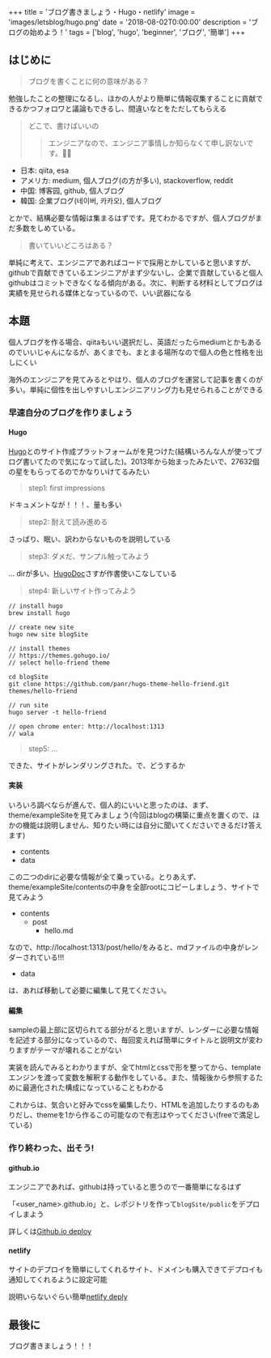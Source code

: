 +++
title = 'ブログ書きましょう・Hugo・netlify'
image = 'images/letsblog/hugo.png'
date = '2018-08-02T0:00:00'
description = 'ブログの始めよう！'
tags = ['blog', 'hugo', 'beginner', 'ブログ', '簡単']
+++
## はじめに

> ブログを書くことに何の意味がある？

勉強したことの整理になるし、ほかの人がより簡単に情報収集することに貢献できるかつフォロワと議論もできるし、間違いなとをただしてもらえる

> どこで、書けばいいの
>> エンジニアなので、エンジニア事情しか知らなくて申し訳ないです。🙇‍♂️

* 日本: qiita, esa
* アメリカ: medium, 個人ブログ(の方が多い), stackoverflow, reddit
* 中国: 博客园, github, 個人ブログ
* 韓国: 企業ブログ(네이버, 카카오), 個人ブログ

とかで、結構必要な情報は集まるはずです。見てわかるですが、個人ブログがまだ多数をしめている。

> 書いていいどころはある？

単純に考えて、エンジニアであればコードで採用とかしていると思いますが、githubで貢献できているエンジニアがまず少ないし、企業で貢献していると個人githubはコミットできなくなる傾向がある。次に、判断する材料としてブログは実績を見せられる媒体となっているので、いい武器になる

## 本題

個人ブログを作る場合、qiitaもいい選択だし、英語だったらmediumとかもあるのでいいじゃんになるが、あくまでも、まとまる場所なので個人の色と性格を出しにくい

海外のエンジニアを見てみるとやはり、個人のブログを運営して記事を書くのが多い。単純に個性を出しやすいしエンジニアリング力も見せられることができる

### 早速自分のブログを作りましょう

#### Hugo

[Hugo](https://gohugo.io/)とのサイト作成プラットフォームがを見つけた(結構いろんな人が使ってブログ書いてたので気になって試した)。2013年から始まったみたいで、27632個の星をもらってるのでかなりいけてるみたい

> step1: first impressions

ドキュメントなが！！！、量も多い

> step2: 耐えて読み進める

さっぱり、眠い、訳わからないものを説明している

> step3: ダメだ、サンプル触ってみよう

... dirが多い、[HugoDoc](https://github.com/gohugoio/hugo/tree/master/examples/blog)さすが作書使いこなしている

> step4: 新しいサイト作ってみよう

```
// install hugo
brew install hugo
```

```
// create new site
hugo new site blogSite

// install themes
// https://themes.gohugo.io/
// select hello-friend theme

cd blogSite
git clone https://github.com/panr/hugo-theme-hello-friend.git themes/hello-friend

// run site
hugo server -t hello-friend

// open chrome enter: http://localhost:1313
// wala
```

> step5: ...

できた、サイトがレンダリングされた。で、どうするか

#### 実装

いろいろ調べならが進んで、個人的にいいと思ったのは、まず、theme/exampleSiteを見てみましょう(今回はblogの構築に重点を置くので、ほかの機能は説明しません、知りたい時には自分に聞いてくださいできるだけ答えます)

- contents
- data

この二つのdirに必要な情報が全て乗っている。とりあえず、theme/exampleSite/contentsの中身を全部rootにコピーしましょう、サイトで見てみよう

- contents
	- post
		- hello.md

なので、http://localhost:1313/post/hello/をみると、mdファイルの中身がレンダーされている!!!

- data

は、あれば移動して必要に編集して見てください。

#### 編集

sampleの最上部に区切られてる部分がると思いますが、レンダーに必要な情報を記述する部分になっているので、毎回変えれば簡単にタイトルと説明文が変わりますがテーマが壊れることがない

実装を読んでみるとわかりますが、全てhtmlとcssで形を整ってから、templateエンジンを渡って変数を解釈する動作をしている。また、情報後から参照するために最適化された構成になっていることもわかる

これからは、気合いと好みでcssを編集したり、HTMLを追加したりするのもありだし、themeを1から作るこの可能なので有志はやってください(freeで満足している)

### 作り終わった、出そう!

#### github.io

エンジニアであれば、githubは持っていると思うので一番簡単になるはず

「<user_name>.github.io」と、レポジトリを作って`blogSite/public`をデプロイしまよう

詳しくは[Github.io deploy](https://gohugo.io/hosting-and-deployment/hosting-on-github/)

#### netlify

サイトのデプロイを簡単にしてくれるサイト、ドメインも購入できてデプロイも通知してくれるように設定可能

説明いらないぐらい簡単[netlify deply](https://gohugo.io/hosting-and-deployment/hosting-on-netlify/)


## 最後に

ブログ書きましょう！！！


